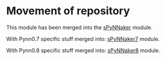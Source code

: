 Movement of repository
======================

This module has been merged into the [sPyNNaker](https://github.com/SpiNNakerManchester/sPyNNaker) module.

With Pynn0.7 specific stuff merged into: [sPyNNaker7](https://github.com/SpiNNakerManchester/sPyNNaker7) module.
    
With Pynn0.8 specific stuff merged into: [sPyNNaker8](https://github.com/SpiNNakerManchester/sPyNNaker8) module.

